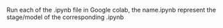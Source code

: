 Run each of the .ipynb file in Google colab, the name.ipynb represent the stage/model of the corresponding .ipynb
